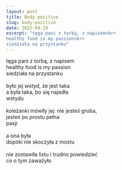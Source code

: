 ```yaml
---
layout: post
title: Body positive
slug: body-positive
date: 2022-09-20
excerpt: "tęga pani z torbą, z napisem<br>
healthy food is my passion<br>
siedziała na przystanku"
---
```

tęga pani z torbą, z napisem<br>
healthy food is my passion<br>
siedziała na przystanku<br>
<br>
było jej wstyd, że jest taka<br>
a była taka, bo się najadła<br>
wstydu<br>
<br>
koleżanki mówiły jej: nie jesteś gruba,<br>
jesteś po prostu pełna<br>
pasji<br>
<br>
a ona była<br>
dopóki nie skoczyła z mostu<br>
<br>
nie zostawiła listu i trudno powiedzieć<br>
co o tym zaważyło

